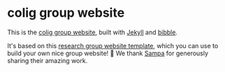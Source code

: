 colig group website
===================

This is the [colig group website](https://colig.github.io/), built with [Jekyll][] and [bibble][].

It's based on this [research group website template](https://github.com/uwsampa/research-group-web), which you can use to build your own nice group website! 🎣 We thank [Sampa](https://sampa.cs.washington.edu) for generously sharing their amazing work.

[Jekyll]: http://jekyllrb.com/
[bibble]: https://github.com/sampsyo/bibble/
